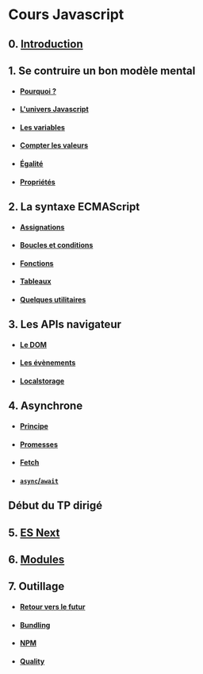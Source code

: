# Cours Javascript

## 0. [Introduction](./contenus/chapters/0_intro/0-1_index.md)

## 1. Se contruire un bon modèle mental

- #### [Pourquoi ?](./contenus/chapters/1_mental_models/1-1_intro.md)
- #### [L'univers Javascript](./contenus/chapters/1_mental_models/1-2_universe.md)
- #### [Les variables](./contenus/chapters/1_mental_models/1-3_variables.md)
- #### [Compter les valeurs](./contenus/chapters/1_mental_models/1-4_count.md)
- #### [Égalité](./contenus/chapters/1_mental_models/1-5_equality.md)
- #### [Propriétés](./contenus/chapters/1_mental_models/1-6_properties.md)

## 2. La syntaxe ECMAScript

- #### [Assignations](./contenus/chapters/2_syntax/2-1_assignments.md)
- #### [Boucles et conditions](./contenus/chapters/2_syntax/2-2_loops.md)
- #### [Fonctions](./contenus/chapters/2_syntax/2-3_functions.md)
- #### [Tableaux](./contenus/chapters/2_syntax/2-4_arrays.md)
- #### [Quelques utilitaires](./contenus/chapters/2_syntax/2-5_utils.md)

## 3. Les APIs navigateur

- #### [Le DOM](./contenus/chapters/3_browser/3-1_dom.md)
- #### [Les évènements](./contenus/chapters/3_browser/3-2_events.md)
- #### [Localstorage](./contenus/chapters/3_browser/3-3_localstorage.md)


## 4. Asynchrone

- #### [Principe](./contenus/chapters/4_async/4-1_intro.md)
- #### [Promesses](./contenus/chapters/4_async/4-2_promises.md)
- #### [Fetch](./contenus/chapters/4_async/4-3_fetch.md)
- #### [`async`/`await`](./contenus/chapters/4_async/4-4_async_await.md)

## Début du TP dirigé

## 5. [ES Next](./contenus/chapters/5_esnext/5-1_index.md)

## 6. [Modules](./contenus/chapters/6_modules/6-1_index.md)

## 7. Outillage

- #### [Retour vers le futur](./contenus/chapters/7_tooling/7-1_back_to_the_future.md)
- #### [Bundling](./contenus/chapters/7_tooling/7-2_bundling.md)
- #### [NPM](./contenus/chapters/7_tooling/7-3_npm.md)
- #### [Quality](./contenus/chapters/7_tooling/7-4_quality.md)
